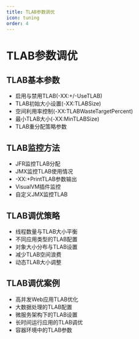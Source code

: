 ```yaml
---
title: TLAB参数调优
icon: tuning
order: 4
---
```


# TLAB参数调优

## TLAB基本参数

- 启用与禁用TLAB(-XX:+/-UseTLAB)
- TLAB初始大小设置(-XX:TLABSize)
- 空间利用率控制(-XX:TLABWasteTargetPercent)
- 最小TLAB大小(-XX:MinTLABSize)
- TLAB重分配策略参数

## TLAB监控方法

- JFR监控TLAB分配
- JMX监控TLAB使用情况
- -XX:+PrintTLAB参数输出
- VisualVM插件监控
- 自定义JMX监控TLAB

## TLAB调优策略

- 线程数量与TLAB大小平衡
- 不同应用类型的TLAB配置
- 对象大小分布与TLAB设置
- 减少TLAB空间浪费
- 动态TLAB大小调整

## TLAB调优案例

- 高并发Web应用TLAB优化
- 大数据处理的TLAB配置
- 微服务架构下的TLAB设置
- 长时间运行应用的TLAB调优
- 容器环境中的TLAB参数
